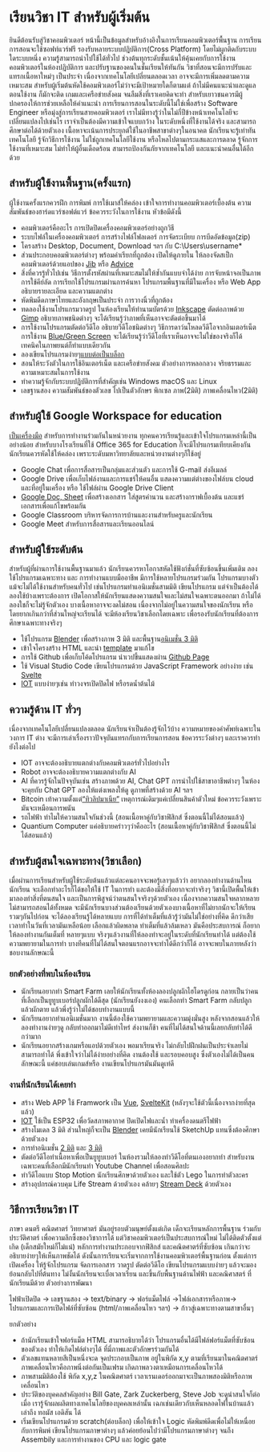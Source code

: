 # เรียนวิชา IT สำหรับผู้เริ่มต้น

  ยินดีต้อนรับสู่วิชาคอมพิวเตอร์ หน้านี้เป็นข้อมูลสำหรับอ้างอิงในการเรียนคอมพิวเตอร์พื้นฐาน 
การเรียนการสอนจะใช้ซอฟท์แวร์ฟรี รองรับหลายระบบปฎิบัติการ(Cross Platform) โดยไม่ผูกติดกับระบบใดระบบหนึ่ง ความรู้สามารถนำไปใช้ได้ทั่วไป ช่วงต้นทุกระดับชั้นเน้นให้คุ้นเคยกับการใช้งานคอมพิวเตอร์ในห้องปฎิบัติการ และปรับฐานของคนในชั้นเรียนให้ทันกัน  วิชาที่สอนจะมีการปรับและ แทรกเนื้อหาใหม่ๆ เป็นประจำ เนื่องจากเทคโนโลยีเปลี่ยนตลอดเวลา อาจจะมีการเพิ่มลดตามความเหมาะสม สำหรับผู้เริ่มต้นหัดใช้คอมพิวเตอร์ไม่ว่าจะมีเป้าหมายใดก็ตามแต่ ถ้าไม่มีคนแนะนำและดูแลตอนใช้งาน ก็มักจะติด เกมและเครือข่ายสังคม จนลืมสิ่งที่เราเคยคิดจะทำ สำหรับเยาวชนควรมีผู้ปกครองให้การช่วยเหลือให้คำแนะนำ การเรียนการสอนในระดับนี้ไม่ใช่เพื่อสร้าง Software Engineer หรือมุ่งสู่การเรียนสายคอมพิวเตอร์ เราไม่มีทางรู้ว่าในไม่กี่ปีข้างหน้าเทคโนโลยีจะเปลี่ยนแปลงไปเช่นไร เราจำเป็นต้องมีความเข้าใจแบบกว้าง ในระดับหนึ่งที่ใช้งานได้จริง และสามารถศึกษาต่อได้ด้วยตัวเอง เนื้อหาจะเน้นการประยุกต์ใช้ในอาชีพสาขาต่างๆในอนาคต นักเรียนจะรู้เท่าทันเทคโนโลยี รู้จักวิธีการใช้งาน ไม่ใช่ถูกเทคโนโลยีใช้งาน หรือไหลไปตามกระแสและการตลาด รู้จักการใช้งานที่เหมาะสม ไม่ทำให้ผู้อื่นเดือดร้อน สามารถป้องกันภัยจากเทคโนโลยี และแนะนำคนอื่นได้อีกด้วย

## สำหรับผู้ใช้งานพื้นฐาน(ครั้งแรก)

ผู้ใช้งานครั้งแรกควรฝึก การพิมพ์ การใช้เมาส์ให้คล่อง เข้าใจการทำงานคอมพิวเตอร์เบื้องต้น ความสัมพันธ์ของฮาร์ดแวร์ซอฟต์แวร์ ข้อควรระวังในการใช้งาน หัวข้อมีดังนี้
- คอมพิวเตอร์คืออะไร การเปิดปิดเครื่องคอมพิวเตอร์อย่างถูกวิธี 
- ระบบไฟล์ในเครื่องคอมพิวเตอร์ การสร้างไฟล์โฟลเดอร์ การจัดระเบียบ การบีดอัดข้อมูล(zip)
- โครงสร้าง Desktop, Document, Download ฯลฯ กับ C:\Users\username\*
- ส่วนประกอบคอมพิวเตอร์ต่างๆ พร้อมคำเรียกที่ถูกต้อง เปิดให้ดูภายใน ให้ลองจัดสเป็กคอมพิวเตอร์ด้วยแอปของ [Jib](https://www.jib.co.th/web/pcsetspec/main) หรือ [Advice](https://www.advice.co.th/pc-spec)
- สิ่งที่ควรรู้ทั่วไปเช่น วิธีการตั้งรหัสผ่านที่เหมาะสมไม่ให้ซ้ำกันแบบจำได้ง่าย การจับหน้าจอเป็นภาพ การใช้คีย์ลัด การเรียกใช้โปรแกรมผ่านการค้นหา โปรแกรมพื้นฐานที่มีในเครื่อง หรือ Web App อธิบายรายละเอียด และความแตกต่าง
- หัดพิมดีดภาษาไทยและอังกฤษเป็นประจำ การวางนิ้วที่ถูกต้อง
- ทดลองใช้งานโปรแกรมวาดรูป ในห้องเรียนให้ทำนามบัตรด้วย [Inkscape](https://youtu.be/znj4VxLCv4I) ตัดต่อภาพด้วย [Gimp](https://www.youtube.com/watch?v=omInG_Fz_Rs&list=PLWMbTFbTi55OffOBaXv2e_E6bwTaJf1qW&index=2) อธิบายภาพชนิดต่างๆ จะได้เรียนรู้ว่าภาพที่เห็นอาจจะตัดต่อขึ้นมาได้
- การใช้งานโปรแกรมตัดต่อวีดีโอ อธิบายวีดีโอชนิดต่างๆ วิธีการดาว์นโหลดวีดีโอจากอินเตอร์เน็ต การใช้งาน [Blue/Green Screen](https://youtu.be/NPAZc4S9Low) จะได้เรียนรู้ว่าวีดีโอที่เราเห็นอาจจะไม่ใช่ของจริงก็ได้ เทคนิคในภาพยนต์ก็ทำแบบเดียวกัน
- ลองเขียนโปรแกรมง่ายๆ[แบบต่อเป็นบล็อก](https://www.youtube.com/watch?v=4CpTCmHZyvw&list=PLWMbTFbTi55OgahSw6T78TTWClgXWpDy9)
- สอนให้ระวังตัวในการใช้อินเตอร์เน็ต และเครือข่ายสังคม ตัวอย่างการหลอกลวง จริยธรรมและความเหมาะสมในการใช้งาน
- ทำความรู้จักกับระบบปฎิบัติการที่สำคัญเช่น Windows macOS และ Linux
- เลขฐานสอง ความสัมพันธ์ของตัวเลข ไปเป็นตัวอักษร พิกเซล ภาพ(2มิติ) ภาพเคลื่อนไหว(2มิติ) 

## สำหรับผู้ใช้ Google Workspace for education 
[เป็นเครื่องมือ](https://www.youtube.com/watch?v=cXAnaT4u-2M&list=PLWMbTFbTi55P_FID-cAO3Boas5PAYli8k) สำหรับการทำงานร่วมกันในหน่วยงาน ทุกคนควรเรียนรู้และเข้าใจโปรแกรมเหล่านี้เป็นอย่างน้อย สำหรับบางโรงเรียนที่ใช้ Office 365 for Education ก็จะมีโปรแกรมเทียบเคียงกัน นักเรียนควรหัดใช้ให้คล่อง เพราะระดับมหาวิทยาลัยและหน่วยงานต่างๆก็ใช้อยู่
- Google Chat เพื่อการสื่อสารเป็นกลุ่มและส่วนตัว และการใช้ G-mail ส่งอีเมลล์
- Google Drive เพื่อเก็บไฟล์งานและการแชร์ให้คนอื่น แสดงความแต่ต่างของไฟล์บน cloud และที่อยู่ในเครื่อง หรือ ใช้ไฟล์ผ่าน Google Drive Client
- [Google Doc, Sheet](https://www.youtube.com/watch?v=cXAnaT4u-2M&list=PLWMbTFbTi55P_FID-cAO3Boas5PAYli8k) เพื่อสร้างเอกสาร ใส่สูตรคำนวน และสร้างกราฟเบื้องต้น และแชร์เอกสารเพื่อแก้ไขพร้อมกัน
- Google Classroom บริหารจัดการการบ้านและงานสำหรับครูและนักเรียน 
- Google Meet สำหรับการสื่อสารและเรียนออนไลน์

## สำหรับผู้ใช้ระดับต้น

สำหรับผู้ที่ผ่านการใช้งานพื้นฐานมาแล้ว นักเรียนควรหาโอกาสหัดใช้ฟังก์ชั่นที่ซับซ้อนขึ้นเพิ่มเติม ลองใช้โปรแกรมเฉพาะทาง และ การทำงานแบบมืออาชีพ มีการใช้หลายโปรแกรมร่วมกัน โปรแกรมบางตัวแม้จะไม่ได้ใช้งานสำหรับคนทั่วไป เช่นโปรแกรมทำแอนิเมชั่นสามมิติ เขียนโปรแกรม แต่จำเป็นต้องได้ลองใช้บ้างเพราะต้องการ  เปิดโอกาสให้นักเรียนแสดงความสนใจและไม่สนใจเฉพาะตนออกมา ถ้าไม่ได้ลองใชก็จะไม่รู้จักตัวเอง  บางเนื้อหาอาจจะงดไม่สอน เนื่องจากไม่อยู่ในความสนใจของนักเรียน หรือโดยยากเกินกว่าที่ส่วนใหญ่จะเรียนได้ จะมีห้องเรียนวิชาเลือกโดยเฉพาะ เพื่อรองรับนักเรียนที่ต้องการศึกษาเฉพาะทางจริงๆ

- ใช้โปรแกรม [Blender](https://www.youtube.com/watch?v=kqykWk1otRQ&list=PLWMbTFbTi55OokUh9KqL9VRbVRAH0yT1A) เพื่อสร้างภาพ 3 มิติ และพื้นฐาน[อนิเมชั่น 3 มิติ](https://youtu.be/dPDx3whA2Bo)
- เข้าใจโครงสร้าง HTML และนำ [template](https://youtu.be/tH-V9R8SM_Y?si=FAJ08yhGC2fa9I6T) มาแก้ไข
- การใช้ Github เพื่อเก็บโค้ดโปรแกรม นำเวปขึ้นแสดงผ่าน [Github Page](https://youtu.be/WcJnhTEWDC8?si=HF_EehL5l1NkkP55&t=127)
- ใช้ Visual Studio Code เขียนโปรแกรมด้วย JavaScript Framework อย่างง่าย เช่น [Svelte](https://www.youtube.com/watch?v=XTTr642ES8U&list=PLWMbTFbTi55ODDrafKItIGpJZl8r3XpyT&index=4)
- [IOT](https://www.youtube.com/watch?v=mCRQKCA8ZWw&list=PLWMbTFbTi55O2KWCQezTv4CmLgDGPmoYg) แบบง่ายๆเช่น ทำวงจรเปิดปิดไฟ หรือรดน้ำต้นไม้
## ความรู้ด้าน IT ทั่วๆ
เนื่องจากเทคโนโลยีเปลี่ยนแปลงตลอด นักเรียนจำเป็นต้องรู้จักไว้บ้าง ความหมายของคำศัพท์เฉพาะในวงการ IT ต่าง จะมีการเล่าเรื่องราวปัจจุบันแทรกกับการเรียนการสอน ข้อควรระวังต่างๆ และเราควรทำยังไงต่อไป
- IOT อาจจะต้องอธิบายแตกต่างกับคอมพิวเตอร์ทั่วไปอย่างไร
- Robot อาจจะต้องอธิบายความแตกต่างกับ AI
- AI ที่ควรรู้จักในปัจจุบันเช่น สร้างภาพด้วย AI, Chat GPT การนำไปใช้สาขาอาชีพต่างๆ ในห้องจะคุยกับ Chat GPT ลองให้แต่งเพลงให้ดู ดูภาพที่สร้างด้วย AI ฯลฯ
- Bitcoin เท้าความตั้งแต่[“ทิวลิปมาเนีย”](https://th.wikipedia.org/wiki/%E0%B8%84%E0%B8%A7%E0%B8%B2%E0%B8%A1%E0%B8%84%E0%B8%A5%E0%B8%B1%E0%B9%88%E0%B8%87%E0%B8%97%E0%B8%B4%E0%B8%A7%E0%B8%A5%E0%B8%B4%E0%B8%9B) เหตุการณ์เดิมๆแค่เปลี่ยนสินค้าตัวใหม่ ข้อควรระวังเพราะมันจะเหมือนการพนัน
- รถไฟฟ้า ทำไมให้ความสนใจกันช่วงนี้  (สอนเนื้อหาคู่กับวิชาฟิสิกส์ ซึ่งตอนนี้ไม่ได้สอนแล้ว)
- Quantium Computer แค่อธิบายคร่าวๆว่าคืออะไร (สอนเนื้อหาคู่กับวิชาฟิสิกส์ ซึ่งตอนนี้ไม่ได้สอนแล้ว)

## สำหรับผู้สนใจเฉพาะทาง(วิชาเลือก)

เมื่อผ่านการเรียนสำหรับผู้ใช้ระดับต้นแล้วแต่ละคนอาจจะพอรู้เลาๆแล้วว่า อยากลองทำงานด้านไหน นักเรียน จะเลือกทำอะไรก็ได้ขอให้ใช้ IT ในการทำ และต้องมีสิ่งที่อยากจะทำจริงๆ วิชานี้เปิดพื้นให้เข้ามาลองทำสิ่งที่ตนสนใจ 
และเป็นการพิสูจน์ว่าตนสนใจจริงๆด้วยตัวเอง เนื่องจากความสนใจหลากหลาย ไม่สามารถสอนได้ทั้งหมด จะมีนักเรียนบางส่วนต้องเรียนด้วยตัวเองบางเนื้อหาที่ไม่ยากนักจะให้เรียนรวมๆกันไปก่อน จะได้ลองเรียนรู้ได้หลายแบบ การที่ได้ทำเต็มที่แล้วรู้ว่ามันไม่ใช่อย่างที่คิด ดีกว่าเสียเวลาทำในวันที่เวลามันเหลือน้อย เลือกแล้วผิดพลาด ทำเต็มที่แล้วล้มเหลว มันคือประสบการณ์ ก็อยากให้ลองทำงานกันเต็มที่ หลายๆแบบ  จริงๆแล้วงานที่ให้ลองทำจะอยู่ในระดับที่นักเรียนทำได้ แต่ต้องใช้ความพยายามในการทำ บางทีคนที่ไม่ได้สนใจตอนแรกอาจจะทำได้ดีกว่าก็ได้ อาจจะพบในภายหลังว่าชอบงานลักษณะนี้ 

### ยกตัวอย่างที่พบในห้องเรียน

- นักเรียนอยากทำ Smart Farm เลยให้นักเรียนทั้งห้องลองปลูกผักไฮโดรดูก่อน กลายเป็นว่าคนที่เลือกเป็นยูทูบเบอร์ปลูกผักได้ดีสุด (นักเรียนยังงงเอง)
คนเลือกทำ Smart Farm กลับปลูกแล้วผักตาย แล้วพึ่งรู้ว่าไม่ได้ชอบทำงานแบบนี้
- นักเรียนอยากทำแอนิเมชั่นมาก งานนี้ต้องใช้ความพยายามและความมุ่งมั่นสูง หลังจากสอนแล้วให้ลองทำงานง่ายๆดู กลับทำออกมาไม่ดีเท่าไหร่ ส่งงานก็ช้า คนที่ไม่ได้สนใจด้านนี้เลยกลับทำได้ดีกว่ามาก
- นักเรียนอยากสร้างเกมหรือแอปด้วยตัวเอง พอมาเรียนจริง ไม่กลับไปฝึกฝนเป็นประจำเลยไม่สามารถทำได้ พึ่งเข้าใจว่าไม่ได้ง่ายอย่างที่คิด งานต้องใช้ และรอบคอบสูง ซึ่งตัวเองไม่ได้เป็นคนลักษณะนี้ แค่ชอบเล่นเกมส์หรือ งานเขียนโปรแกรมันมันดูเท่ดี

### งานที่นักเรียนได้เคยทำ

- สร้าง Web APP ใช้ Framwork เป็น [Vue](https://youtu.be/V6NNAEV99Eg), [SvelteKit]((https://youtu.be/dPDx3whA2Bo)) (หลังๆจะใช้ตัวนี้เนื่องจากง่ายที่สุดแล้ว)
- [IOT](https://iot-thai.blogspot.com/) ใช้เป็น ESP32 เพื่อวัดสภาพอากาศ ปิดเปิดไฟและน้ำ ทำเครื่องดนตรีไฟฟ้า
- สร้างโมเดล 3 มิติ ส่วนใหญ่ก็จะเป็น [Blender](https://www.youtube.com/watch?v=kqykWk1otRQ&list=PLWMbTFbTi55OokUh9KqL9VRbVRAH0yT1A) เคยมีนักเรียนใช้ SketchUp แทนซึ่งต้องศึกษาด้วยตัวเอง
- การทำอนิเมชั่น [2 มิติ](https://youtu.be/5c5rg7tNFo4) และ [3 มิติ](https://youtu.be/dPDx3whA2Bo)
- ตัดต่อวีดีโอทำเนื้อหาเพื่อเป็นยูทูบเบอร์ ในห้องรวมให้ลองทำวีดีโอที่ตนเองอยากทำ สำหรับงานเฉพาะคนที่เลือกมีนักเรียนทำ Youtube Channel เพื่อสอนศิลปะ
- ทำวีดีโอแบบ Stop Motion นักเรียนศึกษาด้วยตัวเอง และใช้ตัว Lego ในการทำตัวละคร
- สร้างอุปกรณ์ควบคุม Life Stream ด้วยตัวเอง คล้ายๆ [Stream Deck](https://www.youtube.com/watch?v=FgggT_dyqEw) ด้วยตัวเอง 


## วิธีการเรียนวิชา IT

ภาษา ดนตรี คณิตศาตร์ วิทยาศาตร์ มันอยู่รอบตัวมนุษย์ตั้งแต่เกิด เด็กจะเรียนหลักการพื้นฐาน ร่วมกับประวัติศาตร์ เพื่อความลึกซึ้งของวิชาการได้ แต่วิชาคอมพิวเตอร์เป็นประสบการณ์ใหม่ ไม่ได้ติดตัวตั้งแต่เกิด (เด็กสมัยใหม่ก็ไม่แน่) หลักการทำงานประกอบจากฟิสิกส์ และคณิตศาตร์ที่ซับซ้อน เกินกว่าจะอธิบายง่ายๆให้เห็นภาพชัดได้  ดังนั้นการเรียนจะเริ่มจากการใช้งานคอมพิวเตอร์พื้นฐานก่อน ตั้งแต่การเปิดเครื่อง ให้รู้จักโปรแกรม จัดการเอกสาร วาดรูป ตัดต่อวีดีโอ เขียนโปรแกรมแบบง่ายๆ แล้วจะมองย้อนกลับไปที่ต้นทาง ไม่งั้นนักเรียนจะเบื่อเวลาเรียน และขึ้นกับพื้นฐานด้านไฟฟ้า และคณิศาสตร์ ที่นักเรียนมีด้วย ตัวอย่างการพัฒนา

ไฟฟ้าเปิดปิด -> เลขฐานสอง -> text/binary -> ฟอร์แม็ตไฟล์ ->ไฟล์เอกสารหรือภาพ-> โปรแกรมและการเปิดไฟล์ที่ซับซ้อน (html/ภาพเคลื่อนไหว ฯลฯ) -> ก้าวสู่เฉพาะทางตามสาขาอื่นๆ

ยกตัวอย่าง 
- ถ้านักเรียนเข้าใจฟอร์แม็ต HTML สามารอธิบายได้ว่า โปรแกรมอื่นได้มีไฟล์ฟอร์แม็ตที่ซับซ้อนของตัวเอง ทำให้เกิดไฟล์ต่างๆได้ ที่มี่ภาพและตัวอักษรร่วมกันได้
- ตัวเลขแทนหลายสีเป็นหนึ่งจะด จุดประกอบเป็นภาพ อยู่ในพิกัด x,y ตามที่เรียนมาในคณิตศาตร์ ภาพเคลื่อนไหวคือภาพนิ่งต่อกันเป็นเฟรม เกิดภาพลวงตาเหมือนการเคลื่อนไหวได้
- ภาพสามมิติต้องใช้ พิกัด x,y,z ในคณิตศาตร์ เวลาเรนเดอร์ออกมาจะเป็นภาพสองมิติหรือภาพเคลื่อนไหว
- ประวัติของบุคคลสำคัญอย่าง Bill Gate, Zark Zuckerberg, Steve Job จะดูน่าสนใจก็ต่อเมื่อ เรารู้จักผลผลิตทางเทคโนโลยีของบุคคลเหล่านั้น เฉกเช่นเดียวกับเห็นหลอดไฟในบ้านแล้วเล่าถึง ทอมัส  เอดิสัน ได้
-  เริ่มเขียนโปรแกรมด้วย scratch(ต่อบล็อก) เพื่อให้เข้าใจ Logic หัดพิมพ์ดีดเพื่อไม่ให้เหนื่อยกับการพิมพ์ เขียนโปรแกรมภาษาต่างๆ แล้วค่อยย้อนไปว่ามีโปรแกรมภาษาต่างๆ จนถึง Assembily และการทำงานของ CPU และ logic gate

